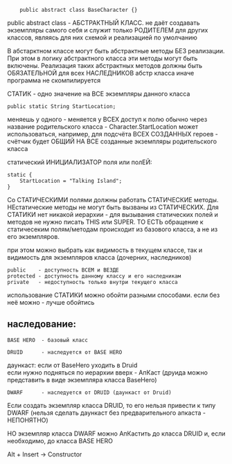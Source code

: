         public abstract class BaseCharacter {}

public abstract class - АБСТРАКТНЫЙ КЛАСС. не даёт создавать экземпляры самого себя
и служит только РОДИТЕЛЕМ для других классов, являясь для них схемой и реализацией по умолчанию

В абстарктном классе могут быть абстрактные методы БЕЗ реализации.
При этом в логику абстрактного класса эти методы могут быть включены.
Реализация таких абстрактных методов должны быть ОБЯЗАТЕЛЬНОЙ для всех НАСЛЕДНИКОВ абстр класса
иначе программа не скомпилируется


СТАТИК - одно значение на ВСЕ экземпляры данного класса

    public static String StartLocation;

меняешь у одного - меняется у ВСЕХ
доступ к полю обычно через название родительского класса - Character.StartLocation
может использоваться, например, для подсчёта ВСЕХ СОЗДАННЫХ героев - счётчик будет
ОБЩИЙ НА ВСЕ созданные экземпляры родительского класса

статический ИНИЦИАЛИЗАТОР поля или полЕЙ:
    
    static {
        StartLocation = "Talking Island";
    }

 Со СТАТИЧЕСКИМИ полями должны работать СТАТИЧЕСКИЕ методы.
 НЕстатические методы не могут быть вызваны из СТАТИЧЕСКИХ.
 Для СТАТИКИ нет никакой иерархии - для вызывания статических полей и методов
 не нужно писать THIS или SUPER.
 ТО ЕСТЬ обращение к статичесеким полям/методам происходит из базового класса,
 а не из его экземпляров.

при этом можно выбрать как видимость в текущем классе, так и видимость для экземпляров класса (дочерних, наследников)
    
    public    - доступность ВСЕМ и ВЕЗДЕ
    protected - доступность данному классу и его наследникам
    private   - недоступность только внутри текущего класса

использование СТАТИКИ можно обойти разными способами. если без неё можно - лучше обойтись



## наследование:
    BASE HERO  - базовый класс
    
    DRUID      - наследуется от BASE HERO

даункаст: если от BaseHero уходить в Druid    
если нужно подняться по иерархии вверх - АпКаст (друида можно представить в виде экземпляра класса BaseHero)
    
    DWARF      - наследуется от DRUID (даункаст от Druid)

Если создать экземпляр класса DRUID, то его нельзя привести к типу DWARF (нельзя сделать даункаст
без предварительного апкаста - НЕПОНЯТНО)

НО
экземпляр класса DWARF можно АпКастить до класса DRUID и, если необходимо, до класса BASE HERO

Alt + Insert -> Constructor